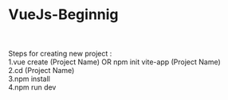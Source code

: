 # VueJs-Beginnig 
 <br />  <br />
Steps for creating new project : <br />
1.vue create (Project Name) OR npm init vite-app (Project Name) <br />
2.cd (Project Name) <br />
3.npm install<br />
4.npm run dev
